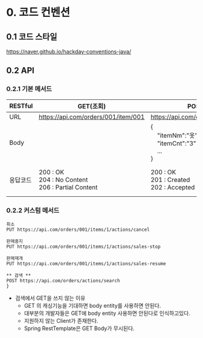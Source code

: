 # 0. 코드 컨벤션
## 0.1 코드 스타일
https://naver.github.io/hackday-conventions-java/

## 0.2 API
### 0.2.1 기본 메서드

|RESTful|GET(조회)|POST(생성)|PUT(전체수정)|PATCH(부분수정)|DELETE(삭제)|
|------|---|---|---|---|---|
|URL|https://api.com/orders/001/item/001|https://api.com/orders/001/item/001|https://api.com/orders/001/item/001|https://api.com/orders/001/item/001|https://api.com/orders/001/item/001|
|Body||{<br>&nbsp;&nbsp;&nbsp;&nbsp;"itemNm":"옷",<br>&nbsp;&nbsp;&nbsp;&nbsp;"itemCnt":"3"<br>&nbsp;&nbsp;&nbsp;&nbsp;...<br>}|{<br>&nbsp;&nbsp;&nbsp;&nbsp;"itemNm":"옷",<br>&nbsp;&nbsp;&nbsp;&nbsp;"itemCnt":"3"<br>&nbsp;&nbsp;&nbsp;&nbsp;...<br>}|{<br>&nbsp;&nbsp;&nbsp;&nbsp;"itemNm":"옷2"<br>}||
|응답코드|200 : OK<br>204 : No Content<br>206 : Partial Content|200 : OK<br>201 : Created<br>202 : Accepted|200 : OK<br>201 : Created<br>202 : Accepted<br>204 : No Content|200 : OK<br>202 : Accepted<br>204 : No Content|200 : OK<br>202 : Accepted<br>204 : No Content|

### 0.2.2 커스텀 메서드

```
취소
PUT https://api.com/orders/001/items/1/actions/cancel

판매중지
PUT https://api.com/orders/001/items/1/actions/sales-stop

판매재개
PUT https://api.com/orders/001/items/1/actions/sales-resume

** 검색 **
POST https://api.com/orders/actions/search
}
```
* 검색에서 GET을 쓰지 않는 이유
  * GET 의 캐싱기능을 기대하면 body entity를 사용하면 안된다.
  * 대부분의 개발자들은 GET에 body entity 사용하면 안된다로 인식하고있다.
  * 지원하지 않는 Client가 존재한다.
  * Spring RestTemplate은 GET Body가 무시된다.
